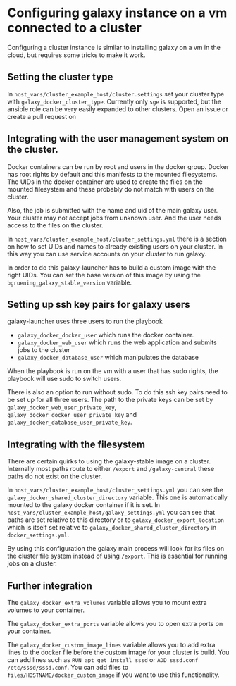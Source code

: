 # Configuring galaxy instance on a vm connected to a cluster

Configuring a cluster instance is similar to installing galaxy on a vm in the cloud, but requires some tricks to make it work.

## Setting the cluster type
In `host_vars/cluster_example_host/cluster.settings` set your cluster type with `galaxy_docker_cluster_type`. Currently only `sge` is supported, but the ansible role can be very easily expanded to other clusters. Open an issue or create a pull request on

## Integrating with the user management system on the cluster.
Docker containers can be run by root and users in the docker group. Docker has root rights by default and this manifests to the mounted filesystems. The UIDs in the docker container are used to create the files on the mounted filesystem and these probably do not match with users on the cluster.

Also, the job is submitted with the name and uid of the main galaxy user. Your cluster may not accept jobs from unknown user. And the user needs access to the files on the cluster.

In `host_vars/cluster_example_host/cluster_settings.yml` there is a section on how to set UIDs and names to already existing users on your cluster. In this way you can use service accounts on your cluster to run galaxy.

In order to do this galaxy-launcher has to build a custom image with the right UIDs. You can set the base version of this image by using the `bgruening_galaxy_stable_version` variable.

## Setting up ssh key pairs for galaxy users
galaxy-launcher uses three users to run the playbook
* `galaxy_docker_docker_user` which runs the docker container.
* `galaxy_docker_web_user` which runs the web application and submits jobs to the cluster
* `galaxy_docker_database_user` which manipulates the database

When the playbook is run on the vm with a user that has sudo rights, the playbook will use sudo to switch users.

There is also an option to run without sudo. To do this ssh key pairs need to be set up for all three users. The path to the private keys can be set by `galaxy_docker_web_user_private_key`, `galaxy_docker_docker_user_private_key` and `galaxy_docker_database_user_private_key`.

## Integrating with the filesystem
There are certain quirks to using the galaxy-stable image on a cluster. Internally most paths route to either `/export` and `/galaxy-central` these paths do not exist on the cluster.

In `host_vars/cluster_example_host/cluster_settings.yml` you can see the `galaxy_docker_shared_cluster_directory` variable. This one is automatically mounted to the galaxy docker container if it is set.
In `host_vars/cluster_example_host/galaxy_settings.yml` you can see that paths are set relative to this directory or to `galaxy_docker_export_location` which is itself set relative to `galaxy_docker_shared_cluster_directory` in `docker_settings.yml`.

By using this configuration the galaxy main process will look for its files on the cluster file system instead of using `/export`. This is essential for running jobs on a cluster.

## Further integration
The `galaxy_docker_extra_volumes` variable allows you to mount extra volumes to your container.

The `galaxy_docker_extra_ports` variable allows you to open extra ports on your container.

The `galaxy_docker_custom_image_lines` variable allows you to add extra lines to the docker file before the custom image for your cluster is build. You can add lines such as `RUN apt get install sssd` or `ADD sssd.conf /etc/sssd/sssd.conf`. You can add files to
`files/HOSTNAME/docker_custom_image` if you want to use this functionality.
